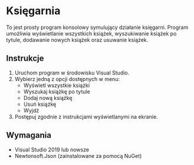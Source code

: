 # Księgarnia

To jest prosty program konsolowy symulujący działanie księgarni.
Program umożliwia wyświetlanie wszystkich książek, wyszukiwanie książek po tytule, dodawanie nowych książek oraz usuwanie książek.

## Instrukcje

1. Uruchom program w środowisku Visual Studio.
2. Wybierz jedną z opcji dostępnych w menu:
   - Wyświetl wszystkie książki
   - Wyszukaj książkę po tytule
   - Dodaj nową książkę
   - Usuń książkę
   - Wyjdź
3. Postępuj zgodnie z instrukcjami wyświetlanymi na ekranie.

## Wymagania

- Visual Studio 2019 lub nowsze
- Newtonsoft.Json (zainstalowane za pomocą NuGet)

